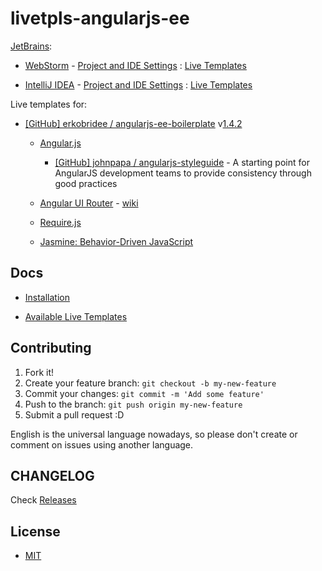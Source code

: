 # livetpls-angularjs-ee

[JetBrains](https://www.jetbrains.com/):

  * [WebStorm](https://www.jetbrains.com/webstorm/) - [Project and IDE Settings](https://www.jetbrains.com/webstorm/help/project-and-ide-settings.html) : [Live Templates](https://www.jetbrains.com/webstorm/help/live-templates-2.html)

  * [IntelliJ IDEA](https://www.jetbrains.com/idea/) - [Project and IDE Settings](https://www.jetbrains.com/idea/help/project-and-ide-settings.html) : [Live Templates](https://www.jetbrains.com/idea/help/live-templates.html)

Live templates for:

  * [[GitHub] erkobridee / angularjs-ee-boilerplate](https://github.com/the-front/angularjs-ee-boilerplate) v[1.4.2](https://github.com/the-front/angularjs-ee-boilerplate/releases/tag/1.4.2)

    * [Angular.js](http://angularjs.org/)

      * [[GitHub] johnpapa / angularjs-styleguide](https://github.com/johnpapa/angularjs-styleguide) - A starting point for AngularJS development teams to provide consistency through good practices

    * [Angular UI Router](https://angular-ui.github.io/ui-router/site/) - [wiki](https://github.com/angular-ui/ui-router/wiki)

    * [Require.js](http://requirejs.org/)

    * [Jasmine: Behavior-Driven JavaScript](https://jasmine.github.io/)


## Docs

* [Installation](docs/installation.md)

* [Available Live Templates](docs/live_templates.md)


## Contributing

1. Fork it!
2. Create your feature branch: `git checkout -b my-new-feature`
3. Commit your changes: `git commit -m 'Add some feature'`
4. Push to the branch: `git push origin my-new-feature`
5. Submit a pull request :D

English is the universal language nowadays, so please don't create or comment on issues using another language.


## CHANGELOG

Check [Releases](https://github.com/the-front/livetpls-angularjs-ee/releases)


## License

- [MIT](LICENSE)
